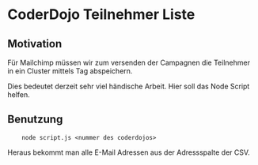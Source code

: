 # CoderDojo Teilnehmer Liste

## Motivation

Für Mailchimp müssen wir zum versenden der Campagnen die Teilnehmer in ein Cluster mittels Tag abspeichern.

Dies bedeutet derzeit sehr viel händische Arbeit. Hier soll das Node Script helfen.

## Benutzung

```
    node script.js <nummer des coderdojos>
```

Heraus bekommt man alle E-Mail Adressen aus der Adressspalte der CSV.

